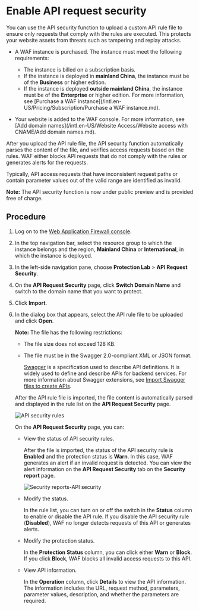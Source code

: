# Enable API request security

You can use the API security function to upload a custom API rule file to ensure only requests that comply with the rules are executed. This protects your website assets from threats such as tampering and replay attacks.

-   A WAF instance is purchased. The instance must meet the following requirements:

    -   The instance is billed on a subscription basis.
    -   If the instance is deployed in **mainland China**, the instance must be of the **Business** or higher edition.
    -   If the instance is deployed **outside mainland China**, the instance must be of the **Enterprise** or higher edition.
    For more information, see [Purchase a WAF instance](/intl.en-US/Pricing/Subscription/Purchase a WAF instance.md).

-   Your website is added to the WAF console. For more information, see [Add domain names](/intl.en-US/Website Access/Website access with CNAME/Add domain names.md).

After you upload the API rule file, the API security function automatically parses the content of the file, and verifies access requests based on the rules. WAF either blocks API requests that do not comply with the rules or generates alerts for the requests.

Typically, API access requests that have inconsistent request paths or contain parameter values out of the valid range are identified as invalid.

**Note:** The API security function is now under public preview and is provided free of charge.

## Procedure

1.  Log on to the [Web Application Firewall console](https://yundun.console.aliyun.com/?p=waf).

2.  In the top navigation bar, select the resource group to which the instance belongs and the region, **Mainland China** or **International**, in which the instance is deployed.

3.  In the left-side navigation pane, choose **Protection Lab** \> **API Request Security**.

4.  On the **API Request Security** page, click **Switch Domain Name** and switch to the domain name that you want to protect.

5.  Click **Import**.

6.  In the dialog box that appears, select the API rule file to be uploaded and click **Open**.

    **Note:** The file has the following restrictions:

    -   The file size does not exceed 128 KB.
    -   The file must be in the Swagger 2.0-compliant XML or JSON format.

        [Swagger](https://swagger.io/docs/specification/about/?spm=a2c4g.11186623.2.15.f37011db3xVmge) is a specification used to describe API definitions. It is widely used to define and describe APIs for backend services. For more information about Swagger extensions, see [Import Swagger files to create APIs]().

    After the API rule file is imported, the file content is automatically parsed and displayed in the rule list on the **API Request Security** page.

    ![API security rules](https://static-aliyun-doc.oss-cn-hangzhou.aliyuncs.com/assets/img/en-US/4352563951/p120945.png)

    On the **API Request Security** page, you can:

    -   View the status of API security rules.

        After the file is imported, the status of the API security rule is **Enabled** and the protection status is **Warn**. In this case, WAF generates an alert if an invalid request is detected. You can view the alert information on the **API Request Security** tab on the **Security report** page.

        ![Security reports-API security](https://static-aliyun-doc.oss-cn-hangzhou.aliyuncs.com/assets/img/en-US/5352563951/p120947.png)

    -   Modify the status.

        In the rule list, you can turn on or off the switch in the **Status** column to enable or disable the API rule. If you disable the API security rule \(**Disabled**\), WAF no longer detects requests of this API or generates alerts.

    -   Modify the protection status.

        In the **Protection Status** column, you can click either **Warn** or **Block**. If you click **Block**, WAF blocks all invalid access requests to this API.

    -   View API information.

        In the **Operation** column, click **Details** to view the API information. The information includes the URL, request method, parameters, parameter values, description, and whether the parameters are required.


